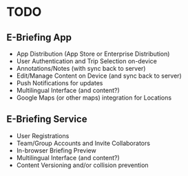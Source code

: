 # TODO

## E-Briefing App
- App Distribution (App Store or Enterprise Distribution)
- User Authentication and Trip Selection on-device
- Annotations/Notes (with sync back to server)
- Edit/Manage Content on Device (and sync back to server)
- Push Notifications for updates
- Multilingual Interface (and content?)
- Google Maps (or other maps) integration for Locations

## E-Briefing Service
- User Registrations
- Team/Group Accounts and Invite Collaborators
- In-browser Briefing Preview
- Multilingual Interface (and content?)
- Content Versioning and/or collision prevention